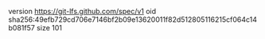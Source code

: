 version https://git-lfs.github.com/spec/v1
oid sha256:49efb729cd706e7146bf2b09e13620011f82d512805116215cf064c14b081f57
size 101
